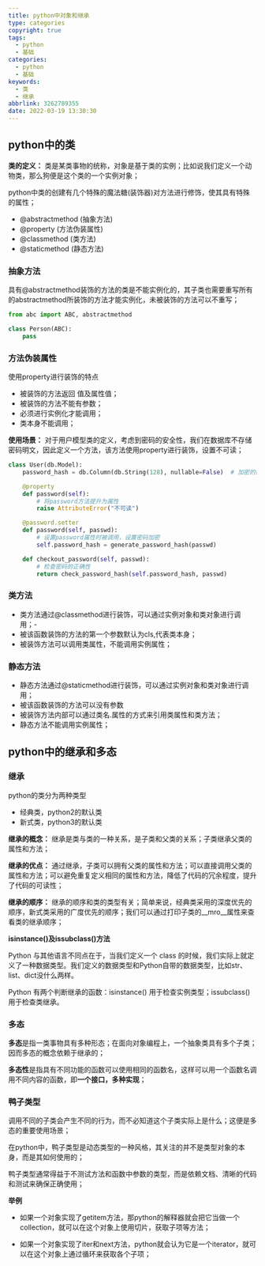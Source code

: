 ```yaml
---
title: python中对象和继承
type: categories
copyright: true
tags:
  - python
  - 基础
categories:
  - python
  - 基础
keywords:
  - 类
  - 继承
abbrlink: 3262789355
date: 2022-03-19 13:30:30
---
```


## python中的类

**类的定义：**  类是某类事物的统称，对象是基于类的实例；比如说我们定义一个动物类，那么狗便是这个类的一个实例对象；

python中类的创建有几个特殊的魔法糖(装饰器)对方法进行修饰，使其具有特殊的属性；

- @abstractmethod (抽象方法)
- @property (方法伪装属性)
- @classmethod (类方法)
- @staticmethod (静态方法)

<!-- more -->

### 抽象方法
具有@abstractmethod装饰的方法的类是不能实例化的，其子类也需要重写所有的abstractmethod所装饰的方法才能实例化，未被装饰的方法可以不重写；
```python
from abc import ABC, abstractmethod

class Person(ABC):
    pass
```

### 方法伪装属性
使用property进行装饰的特点

- 被装饰的方法返回 值及属性值；
- 被装饰的方法不能有参数；
- 必须进行实例化才能调用；
- 类本身不能调用；

**使用场景：** 对于用户模型类的定义，考虑到密码的安全性，我们在数据库不存储密码明文，因此定义一个方法，该方法使用property进行装饰，设置不可读；
```python
class User(db.Model):
    password_hash = db.Column(db.String(128), nullable=False)  # 加密的密码

    @property
    def password(self):
        # 将password方法提升为属性
        raise AttributeError("不可读")

    @password.setter
    def password(self, passwd):
        # 设置password属性时被调用，设置密码加密
        self.password_hash = generate_password_hash(passwd)

    def checkout_password(self, passwd):
        # 检查密码的正确性
        return check_password_hash(self.password_hash, passwd)
```

### 类方法
- 类方法通过@classmethod进行装饰，可以通过实例对象和类对象进行调用；-
- 被该函数装饰的方法的第一个参数默认为cls,代表类本身；
- 被装饰方法可以调用类属性，不能调用实例属性；


### 静态方法
- 静态方法通过@staticmethod进行装饰，可以通过实例对象和类对象进行调用；
- 被该函数装饰的方法可以没有参数
- 被装饰方法内部可以通过类名.属性的方式来引用类属性和类方法；
- 静态方法不能调用实例属性；

## python中的继承和多态

### 继承
python的类分为两种类型
- 经典类，python2的默认类
- 新式类，python3的默认类

**继承的概念：** 继承是类与类的一种关系，是子类和父类的关系；子类继承父类的属性和方法；

**继承的优点：** 通过继承，子类可以拥有父类的属性和方法；可以直接调用父类的属性和方法；可以避免重复定义相同的属性和方法，降低了代码的冗余程度，提升了代码的可读性；

**继承的顺序：** 继承的顺序和类的类型有关；简单来说，经典类采用的深度优先的顺序，新式类采用的广度优先的顺序；我们可以通过打印子类的__mro__属性来查看类的继承顺序；

**isinstance()及issubclass()方法**

Python 与其他语言不同点在于，当我们定义一个 class 的时候，我们实际上就定义了一种数据类型。我们定义的数据类型和Python自带的数据类型，比如str、list、dict没什么两样。

Python 有两个判断继承的函数：isinstance() 用于检查实例类型；issubclass() 用于检查类继承。

### 多态
**多态**是指一类事物具有多种形态；在面向对象编程上，一个抽象类具有多个子类；因而多态的概念依赖于继承的；

**多态性**是指具有不同功能的函数可以使用相同的函数名，这样可以用一个函数名调用不同内容的函数，即**一个接口，多种实现**；

### 鸭子类型
调用不同的子类会产生不同的行为，而不必知道这个子类实际上是什么；这便是多态的重要使用场景；

在python中，鸭子类型是动态类型的一种风格，其关注的并不是类型对象的本身，而是其如何使用的；

鸭子类型通常得益于不测试方法和函数中参数的类型，而是依赖文档、清晰的代码和测试来确保正确使用；

**举例**
- 如果一个对象实现了getitem方法，那python的解释器就会把它当做一个collection，就可以在这个对象上使用切片，获取子项等方法；

- 如果一个对象实现了iter和next方法，python就会认为它是一个iterator，就可以在这个对象上通过循环来获取各个子项；


